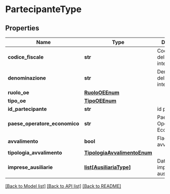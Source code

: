 # PartecipanteType

## Properties
Name | Type | Description | Notes
------------ | ------------- | ------------- | -------------
**codice_fiscale** | **str** | Codice fiscale del soggetto interessato | 
**denominazione** | **str** | Denominazione del soggetto interessato | 
**ruolo_oe** | [**RuoloOEEnum**](RuoloOEEnum.md) |  | 
**tipo_oe** | [**TipoOEEnum**](TipoOEEnum.md) |  | 
**id_partecipante** | **str** | id partecipante | 
**paese_operatore_economico** | **str** | Paese Operatore Economico | 
**avvalimento** | **bool** | Flag avvalimento | 
**tipologia_avvalimento** | [**TipologiaAvvalimentoEnum**](TipologiaAvvalimentoEnum.md) |  | [optional] 
**imprese_ausiliarie** | [**list[AusiliariaType]**](AusiliariaType.md) | Dati relativi alle imprese ausiliarie | [optional] 

[[Back to Model list]](../README.md#documentation-for-models) [[Back to API list]](../README.md#documentation-for-api-endpoints) [[Back to README]](../README.md)

